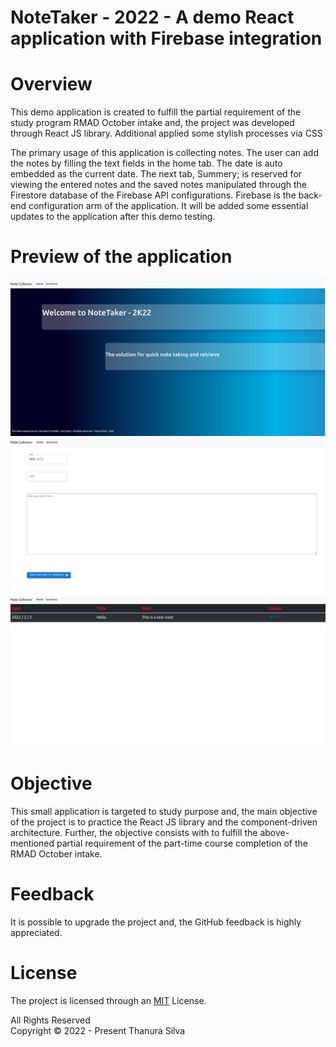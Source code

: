 # NoteTaker - 2022 - A demo React application with Firebase integration

# Overview

This demo application is created to fulfill the partial requirement of the study program RMAD October intake and, the project was developed through React JS library. Additional applied some stylish processes via CSS

The primary usage of this application is collecting notes. The user can add the notes by filling the text fields in the home tab. The date is auto embedded as the current date. The next tab, Summery; is reserved for viewing the entered notes and the saved notes manipulated through the Firestore database of the Firebase API configurations. Firebase is the back-end configuration arm of the application.  It will be added some essential updates to the application after this demo testing.

# Preview of the application

![image1](/notecollect/src/assests/noteTaker1.png)<br>
![image2](/notecollect/src/assests/noteTaker2.png)<br>
![image3](/notecollect/src/assests/noteTaker3.png)

# Objective

This small application is targeted to study purpose and, the main objective of the project is to practice the React JS library and the component-driven architecture. Further, the objective consists with to fulfill the above-mentioned partial requirement of the part-time course completion of the RMAD October intake.

# Feedback

It is possible to upgrade the project and, the GitHub feedback is highly appreciated.


# License

The project is licensed through an [MIT](/notecollect/License.txt) License.

All Rights Reserved <br>
Copyright © 2022 - Present Thanura Silva
